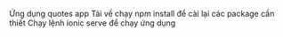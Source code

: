 Ứng dụng quotes app
Tải về chạy npm install để cài lại các package cần thiết
Chạy lệnh ionic serve để chạy ứng dụng

